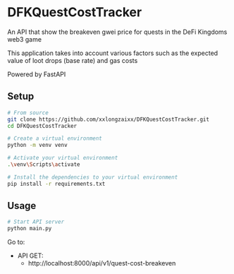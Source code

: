 # DFKQuestCostTracker
An API that show the breakeven gwei price for quests in the DeFi Kingdoms web3 game

This application takes into account various factors such as the expected value of loot drops (base rate) and gas costs

Powered by FastAPI

## Setup

```bash 
# From source
git clone https://github.com/xxlongzaixx/DFKQuestCostTracker.git
cd DFKQuestCostTracker

# Create a virtual environment
python -m venv venv

# Activate your virtual environment 
.\venv\Scripts\activate

# Install the dependencies to your virtual environment
pip install -r requirements.txt
```

## Usage
```bash
# Start API server
python main.py
```

Go to:

- API GET:
  - http://localhost:8000/api/v1/quest-cost-breakeven
